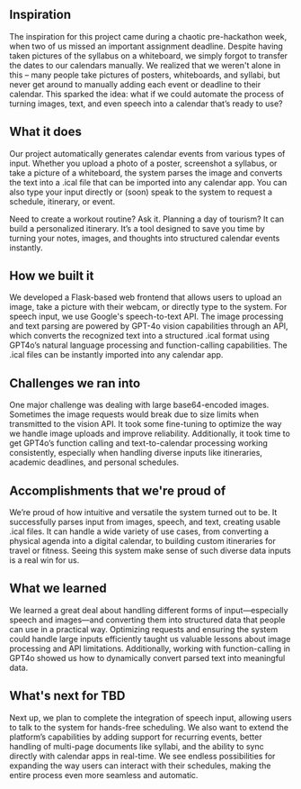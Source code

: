 ## Inspiration
The inspiration for this project came during a chaotic pre-hackathon week, when two of us missed an important assignment deadline. Despite having taken pictures of the syllabus on a whiteboard, we simply forgot to transfer the dates to our calendars manually. We realized that we weren't alone in this – many people take pictures of posters, whiteboards, and syllabi, but never get around to manually adding each event or deadline to their calendar. This sparked the idea: what if we could automate the process of turning images, text, and even speech into a calendar that’s ready to use?

## What it does
Our project automatically generates calendar events from various types of input. Whether you upload a photo of a poster, screenshot a syllabus, or take a picture of a whiteboard, the system parses the image and converts the text into a .ical file that can be imported into any calendar app. You can also type your input directly or (soon) speak to the system to request a schedule, itinerary, or event. 

Need to create a workout routine? Ask it. Planning a day of tourism? It can build a personalized itinerary. It’s a tool designed to save you time by turning your notes, images, and thoughts into structured calendar events instantly.

## How we built it
We developed a Flask-based web frontend that allows users to upload an image, take a picture with their webcam, or directly type to the system. For speech input, we use Google's speech-to-text API. The image processing and text parsing are powered by GPT-4o vision capabilities through an API, which converts the recognized text into a structured .ical format using GPT4o’s natural language processing and function-calling capabilities. The .ical files can be instantly imported into any calendar app.

## Challenges we ran into
One major challenge was dealing with large base64-encoded images. Sometimes the image requests would break due to size limits when transmitted to the vision API. It took some fine-tuning to optimize the way we handle image uploads and improve reliability. Additionally, it took time to get GPT4o’s function calling and text-to-calendar processing working consistently, especially when handling diverse inputs like itineraries, academic deadlines, and personal schedules.

## Accomplishments that we're proud of
We’re proud of how intuitive and versatile the system turned out to be. It successfully parses input from images, speech, and text, creating usable .ical files. It can handle a wide variety of use cases, from converting a physical agenda into a digital calendar, to building custom itineraries for travel or fitness. Seeing this system make sense of such diverse data inputs is a real win for us.

## What we learned
We learned a great deal about handling different forms of input—especially speech and images—and converting them into structured data that people can use in a practical way. Optimizing requests and ensuring the system could handle large inputs efficiently taught us valuable lessons about image processing and API limitations. Additionally, working with function-calling in GPT4o showed us how to dynamically convert parsed text into meaningful data.

## What's next for TBD
Next up, we plan to complete the integration of speech input, allowing users to talk to the system for hands-free scheduling. We also want to extend the platform’s capabilities by adding support for recurring events, better handling of multi-page documents like syllabi, and the ability to sync directly with calendar apps in real-time. We see endless possibilities for expanding the way users can interact with their schedules, making the entire process even more seamless and automatic.
